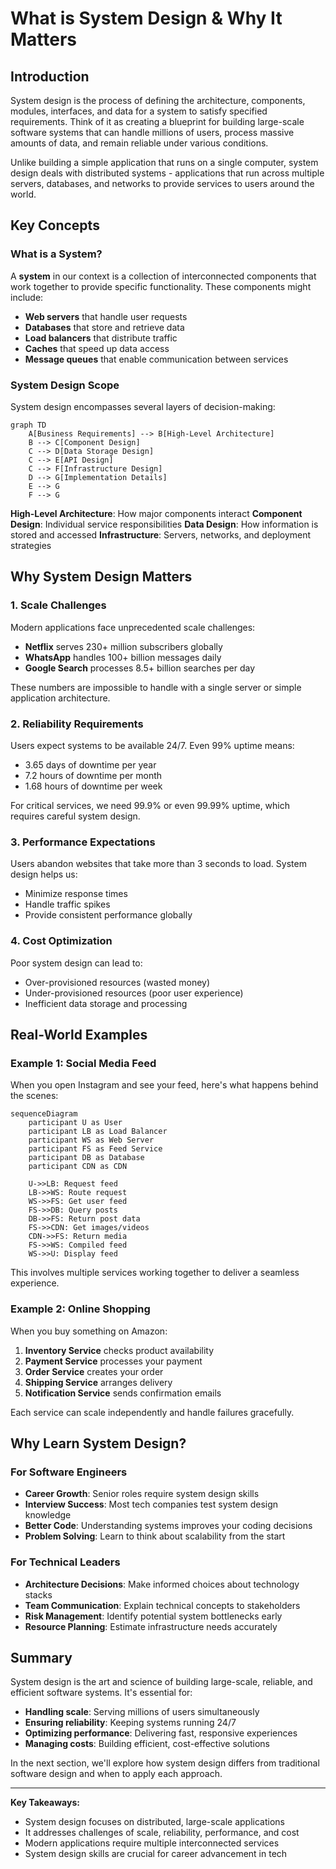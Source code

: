 # What is System Design & Why It Matters

## Introduction

System design is the process of defining the architecture, components, modules, interfaces, and data for a system to satisfy specified requirements. Think of it as creating a blueprint for building large-scale software systems that can handle millions of users, process massive amounts of data, and remain reliable under various conditions.

Unlike building a simple application that runs on a single computer, system design deals with distributed systems - applications that run across multiple servers, databases, and networks to provide services to users around the world.

## Key Concepts

### What is a System?

A **system** in our context is a collection of interconnected components that work together to provide specific functionality. These components might include:

- **Web servers** that handle user requests
- **Databases** that store and retrieve data
- **Load balancers** that distribute traffic
- **Caches** that speed up data access
- **Message queues** that enable communication between services

### System Design Scope

System design encompasses several layers of decision-making:

```mermaid
graph TD
    A[Business Requirements] --> B[High-Level Architecture]
    B --> C[Component Design]
    C --> D[Data Storage Design]
    C --> E[API Design]
    C --> F[Infrastructure Design]
    D --> G[Implementation Details]
    E --> G
    F --> G
```

**High-Level Architecture**: How major components interact
**Component Design**: Individual service responsibilities
**Data Design**: How information is stored and accessed
**Infrastructure**: Servers, networks, and deployment strategies

## Why System Design Matters

### 1. Scale Challenges

Modern applications face unprecedented scale challenges:
- **Netflix** serves 230+ million subscribers globally
- **WhatsApp** handles 100+ billion messages daily
- **Google Search** processes 8.5+ billion searches per day

These numbers are impossible to handle with a single server or simple application architecture.

### 2. Reliability Requirements

Users expect systems to be available 24/7. Even 99% uptime means:
- 3.65 days of downtime per year
- 7.2 hours of downtime per month
- 1.68 hours of downtime per week

For critical services, we need 99.9% or even 99.99% uptime, which requires careful system design.

### 3. Performance Expectations

Users abandon websites that take more than 3 seconds to load. System design helps us:
- Minimize response times
- Handle traffic spikes
- Provide consistent performance globally

### 4. Cost Optimization

Poor system design can lead to:
- Over-provisioned resources (wasted money)
- Under-provisioned resources (poor user experience)
- Inefficient data storage and processing

## Real-World Examples

### Example 1: Social Media Feed

When you open Instagram and see your feed, here's what happens behind the scenes:

```mermaid
sequenceDiagram
    participant U as User
    participant LB as Load Balancer
    participant WS as Web Server
    participant FS as Feed Service
    participant DB as Database
    participant CDN as CDN
    
    U->>LB: Request feed
    LB->>WS: Route request
    WS->>FS: Get user feed
    FS->>DB: Query posts
    DB->>FS: Return post data
    FS->>CDN: Get images/videos
    CDN->>FS: Return media
    FS->>WS: Compiled feed
    WS->>U: Display feed
```

This involves multiple services working together to deliver a seamless experience.

### Example 2: Online Shopping

When you buy something on Amazon:

1. **Inventory Service** checks product availability
2. **Payment Service** processes your payment
3. **Order Service** creates your order
4. **Shipping Service** arranges delivery
5. **Notification Service** sends confirmation emails

Each service can scale independently and handle failures gracefully.

## Why Learn System Design?

### For Software Engineers

- **Career Growth**: Senior roles require system design skills
- **Interview Success**: Most tech companies test system design knowledge
- **Better Code**: Understanding systems improves your coding decisions
- **Problem Solving**: Learn to think about scalability from the start

### For Technical Leaders

- **Architecture Decisions**: Make informed choices about technology stacks
- **Team Communication**: Explain technical concepts to stakeholders
- **Risk Management**: Identify potential system bottlenecks early
- **Resource Planning**: Estimate infrastructure needs accurately

## Summary

System design is the art and science of building large-scale, reliable, and efficient software systems. It's essential for:

- **Handling scale**: Serving millions of users simultaneously
- **Ensuring reliability**: Keeping systems running 24/7
- **Optimizing performance**: Delivering fast, responsive experiences
- **Managing costs**: Building efficient, cost-effective solutions

In the next section, we'll explore how system design differs from traditional software design and when to apply each approach.

---

**Key Takeaways:**
- System design focuses on distributed, large-scale applications
- It addresses challenges of scale, reliability, performance, and cost
- Modern applications require multiple interconnected services
- System design skills are crucial for career advancement in tech